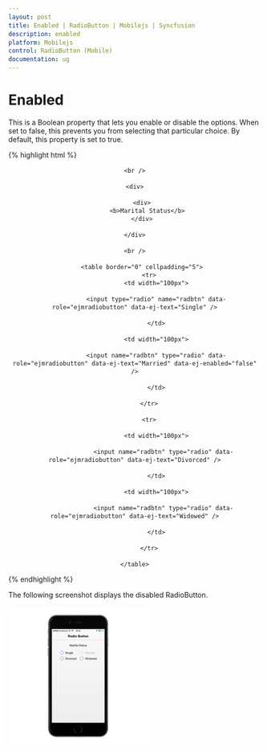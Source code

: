 ```yaml
---
layout: post
title: Enabled | RadioButton | Mobilejs | Syncfusion
description: enabled
platform: Mobilejs
control: RadioButton (Mobile)
documentation: ug
---
```


# Enabled

This is a Boolean property that lets you enable or disable the options. When set to false, this prevents you from selecting that particular choice. By default, this property is set to true.

{% highlight html %}

<div align="center">

	<br />

	<div>

		<div>
		   <b>Marital Status</b>
		</div>
			
	</div>
		
	<br />

		<table border="0" cellpadding="5">
			<tr>
				<td width="100px">

				<input type="radio" name="radbtn" data-role="ejmradiobutton" data-ej-text="Single" />

				</td>

				<td width="100px">

				<input name="radbtn" type="radio" data-role="ejmradiobutton" data-ej-text="Married" data-ej-enabled="false" />

				</td>

			</tr>
			
			<tr>

				<td width="100px">

					<input name="radbtn" type="radio" data-role="ejmradiobutton" data-ej-text="Divorced" />
					
				</td>

				<td width="100px">

					<input name="radbtn" type="radio" data-role="ejmradiobutton" data-ej-text="Widowed" />

				</td>

			</tr>

	</table>

<div>

</div>

</div>

{% endhighlight %}

The following screenshot displays the disabled RadioButton.

![](Enabled_images/Enabled_img1.png)